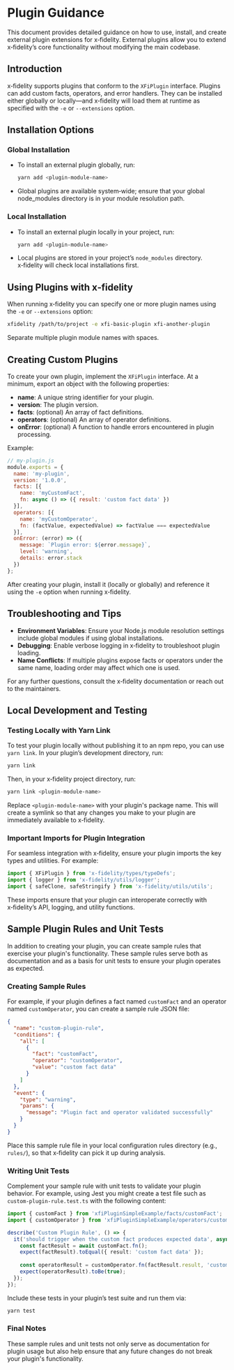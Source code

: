 # Plugin Guidance

This document provides detailed guidance on how to use, install, and create external plugin extensions for x‑fidelity. External plugins allow you to extend x‑fidelity’s core functionality without modifying the main codebase.

## Introduction

x‑fidelity supports plugins that conform to the `XFiPlugin` interface. Plugins can add custom facts, operators, and error handlers. They can be installed either globally or locally—and x‑fidelity will load them at runtime as specified with the `-e` or `--extensions` option.

## Installation Options

### Global Installation

- To install an external plugin globally, run:
  ```bash
  yarn add <plugin-module-name>
  ```
- Global plugins are available system‑wide; ensure that your global node_modules directory is in your module resolution path.

### Local Installation

- To install an external plugin locally in your project, run:
  ```bash
  yarn add <plugin-module-name>
  ```
- Local plugins are stored in your project’s `node_modules` directory. x‑fidelity will check local installations first.

## Using Plugins with x‑fidelity

When running x‑fidelity you can specify one or more plugin names using the `-e` or `--extensions` option:
```bash
xfidelity /path/to/project -e xfi-basic-plugin xfi-another-plugin
```
Separate multiple plugin module names with spaces.

## Creating Custom Plugins

To create your own plugin, implement the `XFiPlugin` interface. At a minimum, export an object with the following properties:

- **name**: A unique string identifier for your plugin.
- **version**: The plugin version.
- **facts**: (optional) An array of fact definitions.
- **operators**: (optional) An array of operator definitions.
- **onError**: (optional) A function to handle errors encountered in plugin processing.

Example:
```javascript
// my-plugin.js
module.exports = {
  name: 'my-plugin',
  version: '1.0.0',
  facts: [{
    name: 'myCustomFact',
    fn: async () => ({ result: 'custom fact data' })
  }],
  operators: [{
    name: 'myCustomOperator',
    fn: (factValue, expectedValue) => factValue === expectedValue
  }],
  onError: (error) => ({
    message: `Plugin error: ${error.message}`,
    level: 'warning',
    details: error.stack
  })
};
```
After creating your plugin, install it (locally or globally) and reference it using the `-e` option when running x‑fidelity.

## Troubleshooting and Tips

- **Environment Variables**: Ensure your Node.js module resolution settings include global modules if using global installations.
- **Debugging**: Enable verbose logging in x‑fidelity to troubleshoot plugin loading.
- **Name Conflicts**: If multiple plugins expose facts or operators under the same name, loading order may affect which one is used.

For any further questions, consult the x‑fidelity documentation or reach out to the maintainers.

## Local Development and Testing

### Testing Locally with Yarn Link

To test your plugin locally without publishing it to an npm repo, you can use `yarn link`. In your plugin’s development directory, run:
```bash
yarn link
```
Then, in your x‑fidelity project directory, run:
```bash
yarn link <plugin-module-name>
```
Replace `<plugin-module-name>` with your plugin's package name. This will create a symlink so that any changes you make to your plugin are immediately available to x‑fidelity.

### Important Imports for Plugin Integration

For seamless integration with x‑fidelity, ensure your plugin imports the key types and utilities. For example:
```javascript
import { XFiPlugin } from 'x-fidelity/types/typeDefs';
import { logger } from 'x-fidelity/utils/logger';
import { safeClone, safeStringify } from 'x-fidelity/utils/utils';
```
These imports ensure that your plugin can interoperate correctly with x‑fidelity’s API, logging, and utility functions.

## Sample Plugin Rules and Unit Tests

In addition to creating your plugin, you can create sample rules that exercise your plugin's functionality. These sample rules serve both as documentation and as a basis for unit tests to ensure your plugin operates as expected.

### Creating Sample Rules

For example, if your plugin defines a fact named `customFact` and an operator named `customOperator`, you can create a sample rule JSON file:
```json
{
  "name": "custom-plugin-rule",
  "conditions": {
    "all": [
      {
        "fact": "customFact",
        "operator": "customOperator",
        "value": "custom fact data"
      }
    ]
  },
  "event": {
    "type": "warning",
    "params": {
      "message": "Plugin fact and operator validated successfully"
    }
  }
}
```
Place this sample rule file in your local configuration rules directory (e.g., `rules/`), so that x‑fidelity can pick it up during analysis.

### Writing Unit Tests

Complement your sample rule with unit tests to validate your plugin behavior. For example, using Jest you might create a test file such as `custom-plugin-rule.test.ts` with the following content:
```typescript
import { customFact } from 'xfiPluginSimpleExample/facts/customFact';
import { customOperator } from 'xfiPluginSimpleExample/operators/customOperator';

describe('Custom Plugin Rule', () => {
  it('should trigger when the custom fact produces expected data', async () => {
    const factResult = await customFact.fn();
    expect(factResult).toEqual({ result: 'custom fact data' });
    
    const operatorResult = customOperator.fn(factResult.result, 'custom fact data');
    expect(operatorResult).toBe(true);
  });
});
```
Include these tests in your plugin’s test suite and run them via:
```bash
yarn test
```

### Final Notes

These sample rules and unit tests not only serve as documentation for plugin usage but also help ensure that any future changes do not break your plugin's functionality.
